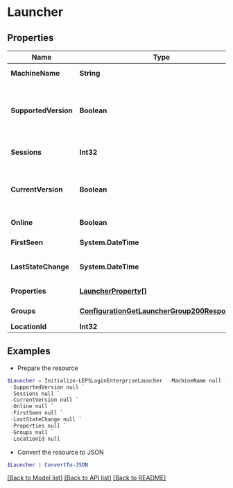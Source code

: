 # Launcher
## Properties

Name | Type | Description | Notes
------------ | ------------- | ------------- | -------------
**MachineName** | **String** | Launcher name | [optional] 
**SupportedVersion** | **Boolean** | Indicates whether the version of the launcher is supported | [optional] 
**Sessions** | **Int32** | Number of active sessions | [optional] 
**CurrentVersion** | **Boolean** | Indicates whether the launcher version is current | [optional] 
**Online** | **Boolean** | Launcher state | [optional] 
**FirstSeen** | **System.DateTime** | First seen date-time | [optional] 
**LastStateChange** | **System.DateTime** | Last state change date-time | [optional] 
**Properties** | [**LauncherProperty[]**](LauncherProperty.md) | Launcher properties | [optional] 
**Groups** | [**ConfigurationGetLauncherGroup200Response[]**](ConfigurationGetLauncherGroup200Response.md) | Launcher Groups | [optional] 
**LocationId** | **Int32** | Location id | [optional] 

## Examples

- Prepare the resource
```powershell
$Launcher = Initialize-LEPSLoginEnterpriseLauncher  -MachineName null `
 -SupportedVersion null `
 -Sessions null `
 -CurrentVersion null `
 -Online null `
 -FirstSeen null `
 -LastStateChange null `
 -Properties null `
 -Groups null `
 -LocationId null
```

- Convert the resource to JSON
```powershell
$Launcher | ConvertTo-JSON
```

[[Back to Model list]](../README.md#documentation-for-models) [[Back to API list]](../README.md#documentation-for-api-endpoints) [[Back to README]](../README.md)

